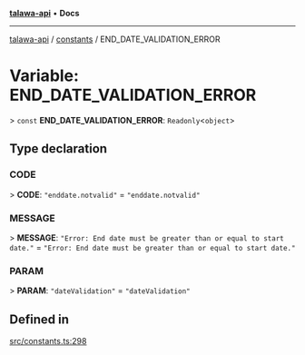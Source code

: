 [**talawa-api**](../../README.md) • **Docs**

***

[talawa-api](../../modules.md) / [constants](../README.md) / END\_DATE\_VALIDATION\_ERROR

# Variable: END\_DATE\_VALIDATION\_ERROR

\> `const` **END\_DATE\_VALIDATION\_ERROR**: `Readonly`\<`object`\>

## Type declaration

### CODE

\> **CODE**: `"enddate.notvalid"` = `"enddate.notvalid"`

### MESSAGE

\> **MESSAGE**: `"Error: End date must be greater than or equal to start date."` = `"Error: End date must be greater than or equal to start date."`

### PARAM

\> **PARAM**: `"dateValidation"` = `"dateValidation"`

## Defined in

[src/constants.ts:298](https://github.com/PalisadoesFoundation/talawa-api/blob/a6e7ac91b581c9109559657faf0f934f3eb41fe7/src/constants.ts#L298)
